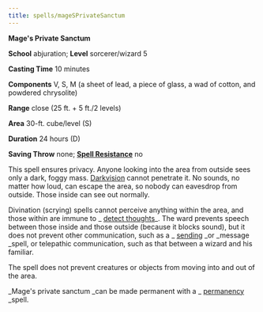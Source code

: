 ```yaml
---
title: spells/mageSPrivateSanctum
---
```

 **Mage's Private Sanctum**

**School** abjuration; **Level** sorcerer/wizard 5

**Casting Time** 10 minutes

**Components** V, S, M (a sheet of lead, a piece of glass, a wad of cotton, and powdered chrysolite)

**Range** close (25 ft. + 5 ft./2 levels)

**Area** 30-ft. cube/level (S)

**Duration** 24 hours (D)

**Saving Throw** none; **[Spell Resistance](../glossary#_spell-resistance)** no

This spell ensures privacy. Anyone looking into the area from outside sees only a dark, foggy mass. [Darkvision](../glossary#_darkvision) cannot penetrate it. No sounds, no matter how loud, can escape the area, so nobody can eavesdrop from outside. Those inside can see out normally.

Divination (scrying) spells cannot perceive anything within the area, and those within are immune to _ [detect thoughts](detectThoughts#_detect-thoughts)_. The ward prevents speech between those inside and those outside (because it blocks sound), but it does not prevent other communication, such as a _ [sending](sending#_sending) _or _message _spell, or telepathic communication, such as that between a wizard and his familiar.

The spell does not prevent creatures or objects from moving into and out of the area.

_Mage's private sanctum _can be made permanent with a _ [permanency](permanency#_permanency) _spell.

